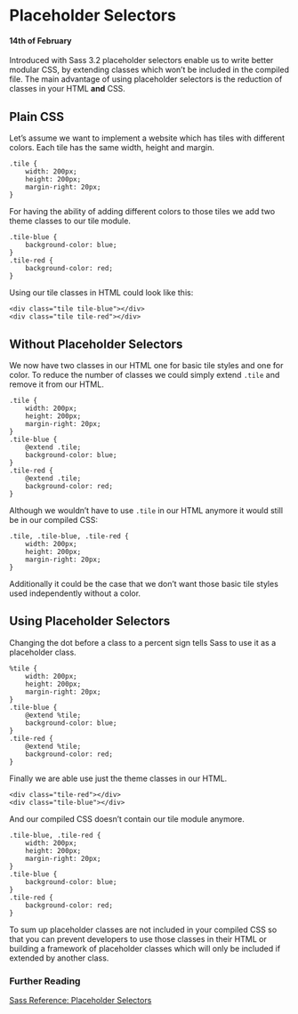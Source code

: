 # Placeholder Selectors

#### 14th of February

Introduced with Sass 3.2 placeholder selectors enable us to write better modular CSS, by extending classes which won’t be included in the compiled file. The main advantage of using placeholder selectors is the reduction of classes in your HTML __and__ CSS.

## Plain CSS

Let’s assume we want to implement a website which has tiles with different colors. Each tile has the same width, height and margin.

<pre class="language-css"><code>.tile {
	width: 200px;
	height: 200px;
	margin-right: 20px;
}</code></pre>

For having the ability of adding different colors to those tiles we add two theme classes to our tile module.

<pre class="language-css"><code>.tile-blue {
	background-color: blue;
}
.tile-red {
	background-color: red;
}</code></pre>

Using our tile classes in HTML could look like this:

<pre class="language-markup"><code>&lt;div class=&quot;tile tile-blue&quot;&gt;&lt;/div&gt;
&lt;div class=&quot;tile tile-red&quot;&gt;&lt;/div&gt;</code></pre>

## Without Placeholder Selectors

We now have two classes in our HTML one for basic tile styles and one for color. To reduce the number of classes we could simply extend `.tile` and remove it from our HTML.

<pre class="language-css"><code>.tile {
	width: 200px;
	height: 200px;
	margin-right: 20px;
}
.tile-blue {
	@extend .tile;
	background-color: blue;
}
.tile-red {
	@extend .tile;
	background-color: red;
}</code></pre>

Although we wouldn’t have to use `.tile` in our HTML anymore it would still be in our compiled CSS:

<pre class="language-css"><code>.tile, .tile-blue, .tile-red {
	width: 200px;
	height: 200px;
	margin-right: 20px;
}</code></pre>

Additionally it could be the case that we don’t want those basic tile styles used independently without a color.

## Using Placeholder Selectors

Changing the dot before a class to a percent sign tells Sass to use it as a placeholder class.

<pre class="language-css"><code>%tile {
	width: 200px;
	height: 200px;
	margin-right: 20px;
}
.tile-blue {
	@extend %tile;
	background-color: blue;
}
.tile-red {
	@extend %tile;
	background-color: red;
}</code></pre>

Finally we are able use just the theme classes in our HTML.

<pre class="language-markup"><code>&lt;div class=&quot;tile-red&quot;&gt;&lt;/div&gt;
&lt;div class=&quot;tile-blue&quot;&gt;&lt;/div&gt;</code></pre>

And our compiled CSS doesn’t contain our tile module anymore.

<pre class="language-css"><code>.tile-blue, .tile-red {
	width: 200px;
	height: 200px;
	margin-right: 20px;
}
.tile-blue {
	background-color: blue;
}
.tile-red {
	background-color: red;
}</code></pre>

To sum up placeholder classes are not included in your compiled CSS so that you can prevent developers to use those classes in their HTML or building a framework of placeholder classes which will only be included if extended by another class.

<h3 class="space-above">Further Reading</h3>

[Sass Reference: Placeholder Selectors](http://sass-lang.com/docs/yardoc/file.SASS_REFERENCE.html#placeholder_selectors_)